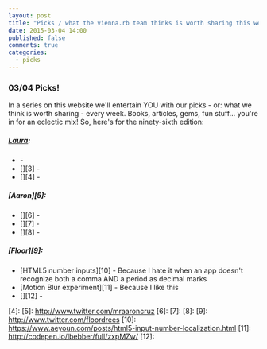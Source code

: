 ```yaml
---
layout: post
title: "Picks / what the vienna.rb team thinks is worth sharing this week"
date: 2015-03-04 14:00
published: false
comments: true
categories:
  - picks
---
```


### 03/04 Picks!

In a series on this website we'll entertain YOU with our picks - or: what we think is worth sharing - every week.
Books, articles, gems, fun stuff... you're in for an eclectic mix! So, here's for the ninety-sixth edition:

##### [Laura][1]:
- [][2] -
- [][3] -
- [][4] -

##### [Aaron][5]:
- [][6] -
- [][7] -
- [][8] -


##### [Floor][9]:
- [HTML5 number inputs][10] - Because I hate it when an app doesn't recognize both a comma AND a period as decimal marks
- [Motion Blur experiment][11] - Because I like this
- [][12] -


[1]: http://www.twitter.com/alicetragedy
[2]:
[3]:
[4]:
[5]: http://www.twitter.com/mraaroncruz
[6]:
[7]:
[8]:
[9]: http://www.twitter.com/floordrees
[10]: https://www.aeyoun.com/posts/html5-input-number-localization.html
[11]: http://codepen.io/lbebber/full/zxpMZw/
[12]:
